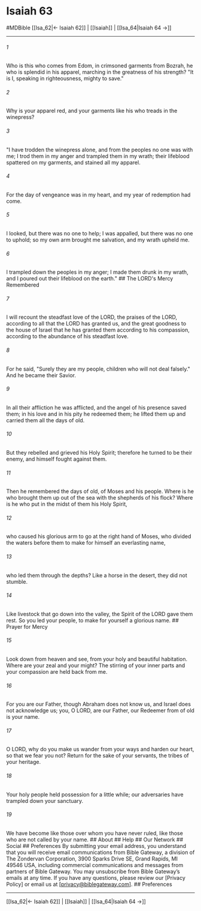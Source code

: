 # Isaiah 63
#MDBible
[[Isa_62|← Isaiah 62]] | [[Isaiah]] | [[Isa_64|Isaiah 64 →]]

***






###### 1 


Who is this who comes from Edom, in crimsoned garments from Bozrah, he who is splendid in his apparel, marching in the greatness of his strength? "It is I, speaking in righteousness, mighty to save." 





###### 2 


Why is your apparel red, and your garments like his who treads in the winepress? 





###### 3 


"I have trodden the winepress alone, and from the peoples no one was with me; I trod them in my anger and trampled them in my wrath; their lifeblood spattered on my garments, and stained all my apparel. 





###### 4 


For the day of vengeance was in my heart, and my year of redemption had come. 





###### 5 


I looked, but there was no one to help; I was appalled, but there was no one to uphold; so my own arm brought me salvation, and my wrath upheld me. 





###### 6 


I trampled down the peoples in my anger; I made them drunk in my wrath, and I poured out their lifeblood on the earth." ## The LORD's Mercy Remembered 





###### 7 


I will recount the steadfast love of the LORD, the praises of the LORD, according to all that the LORD has granted us, and the great goodness to the house of Israel that he has granted them according to his compassion, according to the abundance of his steadfast love. 





###### 8 


For he said, "Surely they are my people, children who will not deal falsely." And he became their Savior. 





###### 9 


In all their affliction he was afflicted, and the angel of his presence saved them; in his love and in his pity he redeemed them; he lifted them up and carried them all the days of old. 





###### 10 


But they rebelled and grieved his Holy Spirit; therefore he turned to be their enemy, and himself fought against them. 





###### 11 


Then he remembered the days of old, of Moses and his people. Where is he who brought them up out of the sea with the shepherds of his flock? Where is he who put in the midst of them his Holy Spirit, 





###### 12 


who caused his glorious arm to go at the right hand of Moses, who divided the waters before them to make for himself an everlasting name, 





###### 13 


who led them through the depths? Like a horse in the desert, they did not stumble. 





###### 14 


Like livestock that go down into the valley, the Spirit of the LORD gave them rest. So you led your people, to make for yourself a glorious name. ## Prayer for Mercy 





###### 15 


Look down from heaven and see, from your holy and beautiful habitation. Where are your zeal and your might? The stirring of your inner parts and your compassion are held back from me. 





###### 16 


For you are our Father, though Abraham does not know us, and Israel does not acknowledge us; you, O LORD, are our Father, our Redeemer from of old is your name. 





###### 17 


O LORD, why do you make us wander from your ways and harden our heart, so that we fear you not? Return for the sake of your servants, the tribes of your heritage. 





###### 18 


Your holy people held possession for a little while; our adversaries have trampled down your sanctuary. 





###### 19 


We have become like those over whom you have never ruled, like those who are not called by your name. ## About ## Help ## Our Network ## Social ## Preferences By submitting your email address, you understand that you will receive email communications from Bible Gateway, a division of The Zondervan Corporation, 3900 Sparks Drive SE, Grand Rapids, MI 49546 USA, including commercial communications and messages from partners of Bible Gateway. You may unsubscribe from Bible Gateway&rsquo;s emails at any time. If you have any questions, please review our [Privacy Policy] or email us at [privacy@biblegateway.com]. ## Preferences

***

[[Isa_62|← Isaiah 62]] | [[Isaiah]] | [[Isa_64|Isaiah 64 →]]
